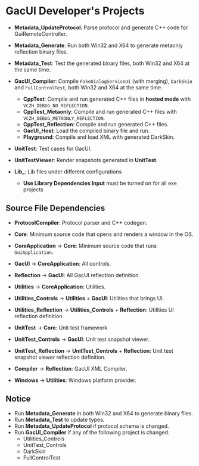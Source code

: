 ﻿# GacUI Developer's Projects

- **Metadata_UpdateProtocol**: Parse protocol and generate C++ code for GuiRemoteController.
- **Metadata_Generate**: Run both Win32 and X64 to generate metaonly reflection binary files.
- **Metadata_Test**: Test the generated binary files, both Win32 and X64 at the same time.
- **GacUI_Compiler**: Compile `FakeDialogServiceUI` (with merging), `DarkSkin` and `FullControlTest`, both Win32 and X64 at the same time.
  - **CppTest**: Compile and run generated C++ files in **hosted mode** with `VCZH_DEBUG_NO_REFLECTION`.
  - **CppTest_Metaonly**: Compile and run generated C++ files with `VCZH_DEBUG_METAONLY_REFLECTION`.
  - **CppTest_Reflection**: Compile and run generated C++ files.
  - **GacUI_Host**: Load the compiled binary file and run.
  - **Playground**: Compile and load XML with generated DarkSkin.
- **UnitTest**: Test cases for GacUI.
- **UnitTestViewer**: Render snapshots generated in **UnitTest**.

- **Lib_**: Lib files under different configurations
  - **Use Library Dependencies Input** must be turned on for all exe projects

## Source File Dependencies

- **ProtocolCompiler**: Protocol parser and C++ codegen.
- **Core**: Minimum source code that opens and renders a window in the OS.
- **CoreApplication** -> **Core**: Minimum source code that runs `GuiApplication`.
- **GacUI** -> **CoreApplication**: All controls.
- **Reflection** -> **GacUI**: All GacUI reflection definition.

- **Utilities** -> **CoreApplication**: Utilities.
- **Utilities_Controls** -> **Utilities** + **GacUI**: Utilities that brings UI.
- **Utilities_Reflection** -> **Utilities_Controls** + **Reflection**: Utilities UI reflection definition.

- **UnitTest** -> **Core**: Unit test framework
- **UnitTest_Controls** -> **GacUI**: Unit test snapshot viewer.
- **UnitTest_Reflection** -> **UnitTest_Controls** + **Reflection**: Unit test snapshot viewer reflection definition.

- **Compiler** -> **Reflection**: GacUI XML Compiler.
- **Windows** -> **Utilities**: Windows platform provider.

## Notice

- Run **Metadata_Generate** in both Win32 and X64 to generate binary files.
- Run **Metadata_Test** to update types.
- Run **Metadata_UpdateProtocol** if protocol schema is changed.
- Run **GacUI_Compiler** if any of the following project is changed.
  - Utilities_Controls
  - UnitTest_Controls
  - DarkSkin
  - FullControlTest
